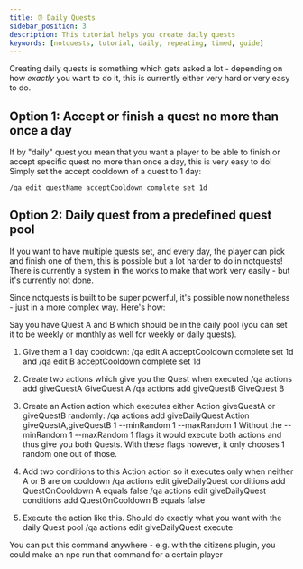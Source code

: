 ```yaml
---
title: ⏰ Daily Quests
sidebar_position: 3
description: This tutorial helps you create daily quests
keywords: [notquests, tutorial, daily, repeating, timed, guide]
---
```


Creating daily quests is something which gets asked a lot - depending on how *exactly* you want to do it, this is currently either very hard or very easy to do.

## Option 1: Accept or finish a quest no more than once a day

If by "daily" quest you mean that you want a player to be able to finish or accept specific quest no more than once a day, this is very easy to do! Simply set the accept cooldown of a quest to 1 day:

`/qa edit questName acceptCooldown complete set 1d`

## Option 2: Daily quest from a predefined quest pool

If you want to have multiple quests set, and every day, the player can pick and finish one of them, this is possible but a lot harder to do in notquests! There is currently a system in the works to make that work very easily - but it's currently not done.

Since notquests is built to be super powerful, it's possible now nonetheless - just in a more complex way. Here's how:

Say you have Quest A and B which should be in the daily pool (you can set it to be weekly or monthly as well for weekly or daily quests).
1. Give them a 1 day cooldown: /qa edit A acceptCooldown complete set 1d and /qa edit B acceptCooldown complete set 1d

2. Create two actions which give you the Quest when executed
/qa actions add giveQuestA GiveQuest A
/qa actions add giveQuestB GiveQuest B

3. Create an Action action which executes either Action giveQuestA or giveQuestB randomly:
/qa actions add giveDailyQuest Action giveQuestA,giveQuestB 1 --minRandom 1 --maxRandom 1
Without the --minRandom 1 --maxRandom 1 flags it would execute both actions and thus give you both Quests. With these flags however, it only chooses 1 random one out of those.

4. Add two conditions to this Action action so it executes only when neither A or B are on cooldown
/qa actions edit giveDailyQuest conditions add QuestOnCooldown A equals false
/qa actions edit giveDailyQuest conditions add QuestOnCooldown B equals false

5. Execute the action like this. Should do exactly what you want with the daily Quest pool
/qa actions edit giveDailyQuest execute

You can put this command anywhere - e.g. with the citizens plugin, you could make an npc run that command for a certain player
